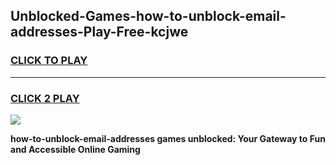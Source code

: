 
## Unblocked-Games-how-to-unblock-email-addresses-Play-Free-kcjwe
<h3>
<a href="https://premium76.site?title=how-to-unblock-email-addresses&ref=21A">CLICK TO PLAY</a></h3>
<hr>

<h3>
<a href="https://premium76.site?title=how-to-unblock-email-addresses&ref=21A">CLICK 2 PLAY</a>
  
</h3>

<a href="https://premium76.site?title=how-to-unblock-email-addresses&ref=21A"><img src="https://clearcache.store/games.png"></a>


**how-to-unblock-email-addresses games unblocked: Your Gateway to Fun and Accessible Online Gaming**
